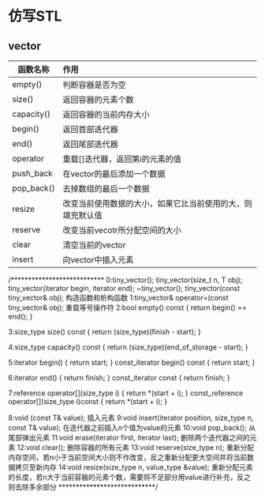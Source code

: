 # 仿写STL

## vector

| 函数名称         | 作用                            |
| ------------ | :---------------------------- |
| empty()      | 判断容器是否为空                      |
| size()       | 返回容器的元素个数                     |
| capacity()   | 返回容器的当前内存大小                   |
| begin()      | 返回首部迭代器                       |
| end()        | 返回尾部迭代器                       |
| operator[]() | 重载[]迭代器，返回第i的元素的值             |
| push_back    | 在vector的最后添加一个数据              |
| pop_back()   | 去掉数组的最后一个数据                   |
| resize       | 改变当前使用数据的大小，如果它比当前使用的大，则填充默认值 |
| reserve      | 改变当前vecotr所分配空间的大小            |
| clear        | 清空当前的vector                   |
| insert       | 向vector中插入元素                  |







/***************************
0:tiny_vector();
tiny_vector(size_t n, T  obj);
tiny_vector(iterator begin, iterator end);
~tiny_vector();
tiny_vector(const tiny_vector& obj);
构造函数和析构函数
1:tiny_vector& operator=(const tiny_vector& obj);
重载等号操作符
2:bool empty() const { return begin() == end(); }

3:size_type size() const { return (size_type)(finish - start); }

4:size_type capacity() const { return (size_type)(end_of_storage - start); }

5:iterator begin() { return start; }
const_iterator begin() const { return start; }

6:iterator end() { return finish; }
const_iterator  const { return finish; }

7:reference operator[](size_type i) { return *(start + i); }
const_reference operator[](size_type i)const { return *(start + i); }

8:void (const T& value);
插入元素
9:void insert(iterator position, size_type n, const T& value);
在迭代器之前插入n个值为value的元素
10:void pop_back();
从尾部弹出元素
11:void erase(iterator first, iterator last);
删除两个迭代器之间的元素
12:void clear();
删除容器的所有元素
13:void reserve(size_type n);
重新分配内存空间，若n小于当前空间大小则不作改变，反之重新分配更大空间并将当前数据拷贝至新内存
14:void resize(size_type n, value_type &value);
重新分配元素的长度，若n大于当前容器的元素个数，需要将不足部分用value进行补充，反之则去除多余部分
****************************/